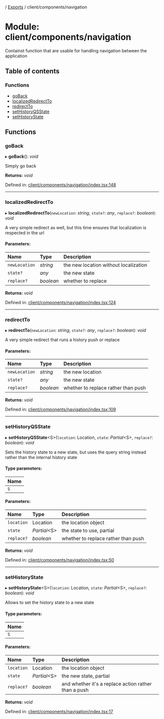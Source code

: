 [](../README.md) / [Exports](../modules.md) / client/components/navigation

# Module: client/components/navigation

Containst function that are usable for handling navigation
between the application

## Table of contents

### Functions

- [goBack](client_components_navigation.md#goback)
- [localizedRedirectTo](client_components_navigation.md#localizedredirectto)
- [redirectTo](client_components_navigation.md#redirectto)
- [setHistoryQSState](client_components_navigation.md#sethistoryqsstate)
- [setHistoryState](client_components_navigation.md#sethistorystate)

## Functions

### goBack

▸ **goBack**(): *void*

Simply go back

**Returns:** *void*

Defined in: [client/components/navigation/index.tsx:148](https://github.com/onzag/itemize/blob/5fcde7cf/client/components/navigation/index.tsx#L148)

___

### localizedRedirectTo

▸ **localizedRedirectTo**(`newLocation`: *string*, `state?`: *any*, `replace?`: *boolean*): *void*

A very simple redirect as well, but this time ensures that localization
is respected in the url

#### Parameters:

Name | Type | Description |
:------ | :------ | :------ |
`newLocation` | *string* | the new location without localization   |
`state?` | *any* | the new state   |
`replace?` | *boolean* | whether to replace    |

**Returns:** *void*

Defined in: [client/components/navigation/index.tsx:124](https://github.com/onzag/itemize/blob/5fcde7cf/client/components/navigation/index.tsx#L124)

___

### redirectTo

▸ **redirectTo**(`newLocation`: *string*, `state?`: *any*, `replace?`: *boolean*): *void*

A very simple redirect that runs a history push or replace

#### Parameters:

Name | Type | Description |
:------ | :------ | :------ |
`newLocation` | *string* | the new location   |
`state?` | *any* | the new state   |
`replace?` | *boolean* | whether to replace rather than push    |

**Returns:** *void*

Defined in: [client/components/navigation/index.tsx:109](https://github.com/onzag/itemize/blob/5fcde7cf/client/components/navigation/index.tsx#L109)

___

### setHistoryQSState

▸ **setHistoryQSState**<S\>(`location`: Location, `state`: *Partial*<S\>, `replace?`: *boolean*): *void*

Sets the history state to a new state, but uses the query string
instead rather than the internal history state

#### Type parameters:

Name |
:------ |
`S` |

#### Parameters:

Name | Type | Description |
:------ | :------ | :------ |
`location` | Location | the location object   |
`state` | *Partial*<S\> | the state to use, partial   |
`replace?` | *boolean* | whether to replace rather than push    |

**Returns:** *void*

Defined in: [client/components/navigation/index.tsx:50](https://github.com/onzag/itemize/blob/5fcde7cf/client/components/navigation/index.tsx#L50)

___

### setHistoryState

▸ **setHistoryState**<S\>(`location`: Location, `state`: *Partial*<S\>, `replace?`: *boolean*): *void*

Allows to set the history state to a new state

#### Type parameters:

Name |
:------ |
`S` |

#### Parameters:

Name | Type | Description |
:------ | :------ | :------ |
`location` | Location | the location object   |
`state` | *Partial*<S\> | the new state, partial   |
`replace?` | *boolean* | and whether it's a replace action rather than a push    |

**Returns:** *void*

Defined in: [client/components/navigation/index.tsx:17](https://github.com/onzag/itemize/blob/5fcde7cf/client/components/navigation/index.tsx#L17)
